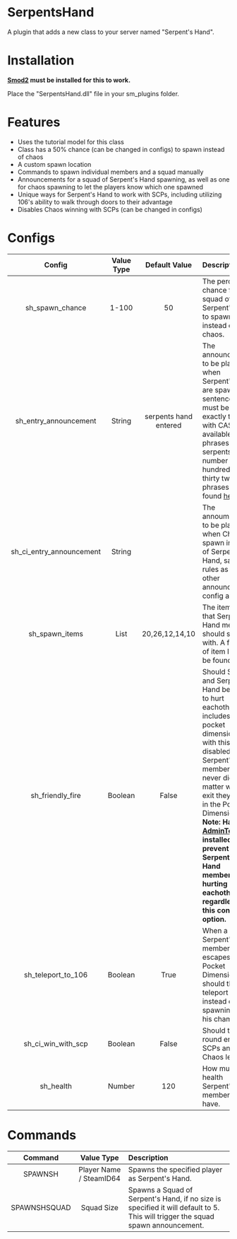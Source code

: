 # SerpentsHand

A plugin that adds a new class to your server named "Serpent's Hand".

# Installation

**[Smod2](https://github.com/Grover-c13/Smod2) must be installed for this to work.**

Place the "SerpentsHand.dll" file in your sm_plugins folder.

# Features
* Uses the tutorial model for this class
* Class has a 50% chance (can be changed in configs) to spawn instead of chaos
* A custom spawn location
* Commands to spawn individual members and a squad manually
* Announcements for a squad of Serpent's Hand spawning, as well as one for chaos spawning to let the players know which one spawned
* Unique ways for Serpent's Hand to work with SCPs, including utilizing 106's ability to walk through doors to their advantage
* Disables Chaos winning with SCPs (can be changed in configs)

# Configs
| Config        | Value Type | Default Value | Description |
| :-------------: | :---------: | :------: | :--------- |
| sh_spawn_chance | 1-100 | 50 | The percent chance for a squad of Serpent's Hand to spawn instead of chaos. |
| sh_entry_announcement | String | serpents hand entered | The announcement to be played when Serpent's Hand are spawned, sentences must be written exactly to work with CASSIE's available phrases (Ex. serpents hand . number two hundred and thirty two), all phrases can be found [here](https://github.com/Cyanox62/CustomAnnouncements/wiki/CASSIE-Phrases). |
| sh_ci_entry_announcement | String | | The annoumcement to be played when Chaos spawn instead of Serpent's Hand, same rules as the other announcement config apply. |
| sh_spawn_items | List | 20,26,12,14,10 | The item IDs that Serpent's Hand members should spawn with. A full list of item IDs can be found [here](https://github.com/Cyanox62/SerpentsHand/wiki/Item-IDs). |
| sh_friendly_fire | Boolean | False | Should SCPs and Serpent's Hand be able to hurt eachother. This includes 106's pocket dimension, with this disabled, Serpent's Hand members will never die no matter which exit they take in the Pocket Dimension. **Note: Having [AdminToolbox](https://github.com/Rnen/AdminToolbox) installed will prevent Serpent's Hand members from hurting eachother regardless of this config option.** |
| sh_teleport_to_106 | Boolean | True | When a Serpent's hand member escapes the Pocket Dimension, should they teleport to 106 instead of spawning at his chamber. |
| sh_ci_win_with_scp | Boolean | False | Should the round end with SCPs and Chaos left. |
| sh_health | Number | 120 | How much health Serpent's Hand members will have. |

# Commands
| Command        | Value Type | Description |
| :-------------: | :---------: | :--------- |
| SPAWNSH | Player Name / SteamID64 | Spawns the specified player as Serpent's Hand. |
| SPAWNSHSQUAD | Squad Size | Spawns a Squad of Serpent's Hand, if no size is specified it will default to 5. This will trigger the squad spawn announcement. |
